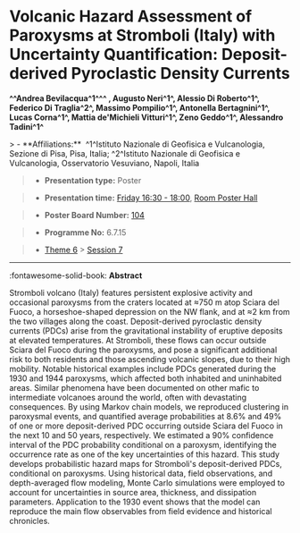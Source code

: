 # Volcanic Hazard Assessment of Paroxysms at Stromboli (Italy) with Uncertainty Quantification: Deposit-derived Pyroclastic Density Currents

**^^Andrea Bevilacqua^1^^^ , Augusto Neri^1^, Alessio Di Roberto^1^, Federico Di Traglia^2^, Massimo Pompilio^1^, Antonella Bertagnini^1^, Lucas Corna^1^, Mattia de'Michieli Vitturi^1^, Zeno Geddo^1^, Alessandro Tadini^1^**

<!-- more -->> - **Affiliations:**  ^1^Istituto Nazionale di Geofisica e Vulcanologia, Sezione di Pisa, Pisa, Italia; ^2^Istituto Nazionale di Geofisica e Vulcanologia, Osservatorio Vesuviano, Napoli, Italia 

> - **Presentation type:** Poster

> - **Presentation time:** [Friday 16:30 - 18:00](../sessions_comparison.md#__tabbed_4_6), [Room Poster Hall](../maps_venue.md#__tabbed_1_1)

> - **Poster Board Number:** [104](../map_poster_boards.md#friday)

> - **Programme No:** 6.7.15

> - [Theme 6](../theme6.md) > [Session 7](../sessions/session-6-7.md)

--- 

:fontawesome-solid-book: **Abstract**

Stromboli volcano (Italy) features persistent explosive activity and occasional paroxysms from the craters located at ≈750 m atop Sciara del Fuoco, a horseshoe-shaped depression on the NW flank, and at ≈2 km from the two villages along the coast.
Deposit-derived pyroclastic density currents (PDCs) arise from the gravitational instability of eruptive deposits at elevated temperatures. At Stromboli, these flows can occur outside Sciara del Fuoco during the paroxysms, and pose a significant additional risk to both residents and those ascending volcanic slopes, due to their high mobility. Notable historical examples include PDCs generated during the 1930 and 1944 paroxysms, which affected both inhabited and uninhabited areas. Similar phenomena have been documented on other mafic to intermediate volcanoes around the world, often with devastating consequences.
By using Markov chain models, we reproduced clustering in paroxysmal events, and quantified average probabilities at 8.6% and 49% of one or more deposit-derived PDC occurring outside Sciara del Fuoco in the next 10 and 50 years, respectively. We estimated a 90% confidence interval of the PDC probability conditional on a paroxysm, identifying the occurrence rate as one of the key uncertainties of this hazard.
This study develops probabilistic hazard maps for Stromboli's deposit-derived PDCs, conditional on paroxysms. Using historical data, field observations, and depth-averaged flow modeling, Monte Carlo simulations were employed to account for uncertainties in source area, thickness, and dissipation parameters. Application to the 1930 event shows that the model can reproduce the main flow observables from field evidence and historical chronicles.

